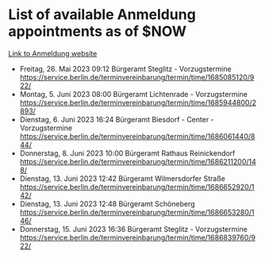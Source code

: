 # List of available Anmeldung appointments as of $NOW
[Link to Anmeldung website](https://service.berlin.de/terminvereinbarung/termin/tag.php?termin=1&anliegen[]=120686&dienstleisterlist=122210,122217,327316,122219,327312,122227,327314,122231,327346,122243,327348,122254,122252,329742,122260,329745,122262,329748,122271,327278,122273,327274,122277,327276,330436,122280,327294,122282,327290,122284,327292,122291,327270,122285,327266,122286,327264,122296,327268,150230,329760,122297,327286,122294,327284,122312,329763,122314,329775,122304,327330,122311,327334,122309,327332,317869,122281,327352,122279,329772,122283,122276,327324,122274,327326,122267,329766,122246,327318,122251,327320,122257,327322,122208,327298,122226,327300&herkunft=http%3A%2F%2Fservice.berlin.de%2Fdienstleistung%2F120686%2F)
- Freitag, 26. Mai 2023 09:12 Bürgeramt Steglitz - Vorzugstermine https://service.berlin.de/terminvereinbarung/termin/time/1685085120/922/
- Montag, 5. Juni 2023 08:00 Bürgeramt Lichtenrade - Vorzugstermine https://service.berlin.de/terminvereinbarung/termin/time/1685944800/2893/
- Dienstag, 6. Juni 2023 16:24 Bürgeramt Biesdorf - Center - Vorzugstermine https://service.berlin.de/terminvereinbarung/termin/time/1686061440/844/
- Donnerstag, 8. Juni 2023 10:00 Bürgeramt Rathaus Reinickendorf https://service.berlin.de/terminvereinbarung/termin/time/1686211200/148/
- Dienstag, 13. Juni 2023 12:42 Bürgeramt Wilmersdorfer Straße https://service.berlin.de/terminvereinbarung/termin/time/1686652920/142/
- Dienstag, 13. Juni 2023 12:48 Bürgeramt Schöneberg https://service.berlin.de/terminvereinbarung/termin/time/1686653280/146/
- Donnerstag, 15. Juni 2023 16:36 Bürgeramt Steglitz - Vorzugstermine https://service.berlin.de/terminvereinbarung/termin/time/1686839760/922/
